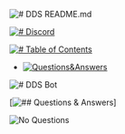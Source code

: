 ![# DDS README.md](https://cdn.discordapp.com/attachments/534010291802079242/534040917120647177/DDS_Bot_README.md.png)

[![# Discord](https://cdn.discordapp.com/attachments/534010291802079242/534043683767713821/Discord.png)](https://discord.gg/HVbjHJv)

[![# Table of Contents](https://cdn.discordapp.com/attachments/534010291802079242/534044402675482645/Table_of_Contents.png)](https://github.com/NightmareNightstep/dds-bot)

- [![Questions&Answers](https://cdn.discordapp.com/attachments/534010291802079242/534045127736295425/QA.png)](#questions&answers)

![# DDS Bot](https://cdn.discordapp.com/attachments/534010291802079242/534040108353978389/Welcome.png)

[![## Questions & Answers](https://cdn.discordapp.com/attachments/534010291802079242/534045127736295425/QA.png)]

![No Questions](https://cdn.discordapp.com/attachments/534010291802079242/534024683641634836/FAQ_No_Questions.png)

